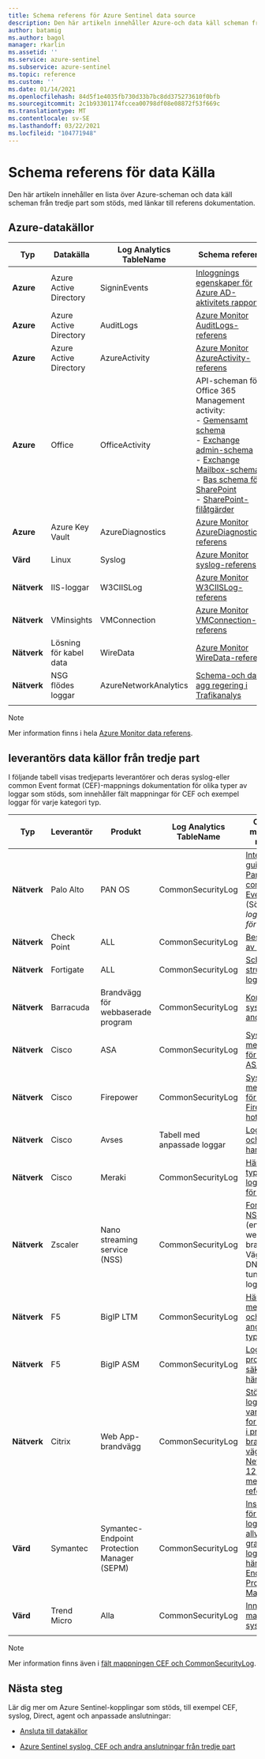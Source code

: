 ```yaml
---
title: Schema referens för Azure Sentinel data source
description: Den här artikeln innehåller Azure-och data käll scheman från tredje part som stöds av Azure Sentinel, med länkar till referens dokumentation.
author: batamig
ms.author: bagol
manager: rkarlin
ms.assetid: ''
ms.service: azure-sentinel
ms.subservice: azure-sentinel
ms.topic: reference
ms.custom: ''
ms.date: 01/14/2021
ms.openlocfilehash: 84d5f1e4035fb730d33b7bc8dd375273610f0bfb
ms.sourcegitcommit: 2c1b93301174fccea00798df08e08872f53f669c
ms.translationtype: MT
ms.contentlocale: sv-SE
ms.lasthandoff: 03/22/2021
ms.locfileid: "104771948"
---
```

# <a name="data-source-schema-reference"></a>Schema referens för data Källa

Den här artikeln innehåller en lista över Azure-scheman och data käll scheman från tredje part som stöds, med länkar till referens dokumentation.

## <a name="azure-data-sources"></a>Azure-datakällor

| Typ                             | Datakälla             | Log Analytics TableName | Schema referens |
| -------------------------------- | ---------------------- | ---------------------- | ---------------- |
| **Azure**                            | Azure Active Directory | SigninEvents           | [Inloggnings egenskaper för Azure AD-aktivitets rapporter](/graph/api/resources/signin#properties) |
| **Azure**                            | Azure Active Directory | AuditLogs              | [Azure Monitor AuditLogs-referens](/azure/azure-monitor/reference/tables/auditlogs) |
| **Azure**                            | Azure Active Directory | AzureActivity          | [Azure Monitor AzureActivity-referens](/azure/azure-monitor/reference/tables/azureactivity) |
| **Azure**                            | Office                 | OfficeActivity         | API-scheman för Office 365 Management activity: <br>- [Gemensamt schema ](/office/office-365-management-api/office-365-management-activity-api-schema#common-schema)   <br>- [Exchange admin-schema ](/office/office-365-management-api/office-365-management-activity-api-schema#exchange-admin-schema) <br>- [Exchange Mailbox-schema](/office/office-365-management-api/office-365-management-activity-api-schema#exchange-mailbox-schema)  <br>- [Bas schema för SharePoint](/office/office-365-management-api/office-365-management-activity-api-schema#sharepoint-base-schema)   <br>- [SharePoint-filåtgärder](/office/office-365-management-api/office-365-management-activity-api-schema#sharepoint-file-operations) |
| **Azure**                            | Azure Key Vault         | AzureDiagnostics       | [Azure Monitor AzureDiagnostics-referens](/azure/azure-monitor/reference/tables/azurediagnostics) |
| **Värd**                             | Linux                  | Syslog                 | [Azure Monitor syslog-referens](/azure/azure-monitor/reference/tables/syslog) |
| **Nätverk**                          | IIS-loggar               | W3CIISLog              | [Azure Monitor W3CIISLog-referens](/azure/azure-monitor/reference/tables/w3ciislog) |
| **Nätverk**                          | VMinsights             | VMConnection           | [Azure Monitor VMConnection-referens](/azure/azure-monitor/reference/tables/vmconnection) |
| **Nätverk**                          | Lösning för kabel data     | WireData               | [Azure Monitor WireData-referens](/azure/azure-monitor/reference/tables/wiredata) |
| **Nätverk**                          | NSG flödes loggar          | AzureNetworkAnalytics  | [Schema-och data agg regering i Trafikanalys](../network-watcher/traffic-analytics-schema.md) |
| | | | |

> [!NOTE]
> Mer information finns i hela [Azure Monitor data referens](/azure/azure-monitor/reference/).
>
## <a name="3rd-party-vendor-data-sources"></a>leverantörs data källor från tredje part

I följande tabell visas tredjeparts leverantörer och deras syslog-eller common Event format (CEF)-mappnings dokumentation för olika typer av loggar som stöds, som innehåller fält mappningar för CEF och exempel loggar för varje kategori typ.

| Typ |    Leverantör |    Produkt | Log Analytics TableName | CEF fält – mappnings referens  |
| ----- | ----- | ----- | ----- |----- |
| **Nätverk** | Palo Alto   | PAN OS    | CommonSecurityLog |   [Integrerings guide för Pan-OS 9,0 common Event format](https://docs.paloaltonetworks.com/content/dam/techdocs/en_US/pdf/cef/pan-os-90-cef-configuration-guide.pdf) (Sök efter *logg format för CEF*) |
| **Nätverk** | Check Point  |ALL   | CommonSecurityLog | [Beskrivning av logg fält](https://supportcenter.checkpoint.com/supportcenter/portal?eventSubmit_doGoviewsolutiondetails=&solutionid=sk109795)       |
| **Nätverk** | Fortigate   | ALL   | CommonSecurityLog | [Schema struktur för logg](https://docs.fortinet.com/document/fortigate/6.2.3/fortios-log-message-reference/738142/log-schema-structure)         |
| **Nätverk** | Barracuda | Brandvägg för webbaserade program |  CommonSecurityLog   | [Konfigurera syslog och andra loggar](https://campus.barracuda.com/product/webapplicationfirewall/doc/4259935/how-to-configure-syslog-and-other-logs/)  |
| **Nätverk** | Cisco | ASA | CommonSecurityLog | [Syslog-meddelanden för Cisco ASA-serien](https://www.cisco.com/c/en/us/td/docs/security/asa/syslog/b_syslog/about.html)    |
| **Nätverk** | Cisco | Firepower   | CommonSecurityLog | [Syslog-meddelanden för Cisco Firepower hot försvar](https://www.cisco.com/c/en/us/td/docs/security/firepower/Syslogs/b_fptd_syslog_guide.pdf)    |
| **Nätverk** | Cisco   | Avses  | Tabell med anpassade loggar  | [Logg format och versions hantering](https://docs.umbrella.com/deployment-umbrella/docs/log-formats-and-versioning)   |
| **Nätverk**   | Cisco | Meraki    | CommonSecurityLog |   [Händelse typer och logg exempel för syslog](https://documentation.meraki.com/zGeneral_Administration/Monitoring_and_Reporting/Syslog_Event_Types_and_Log_Samples)    |
| **Nätverk**   | Zscaler | Nano streaming service (NSS)|   CommonSecurityLog | [Formatera NSS-feeds](https://help.zscaler.com/zia/documentation-knowledgebase/analytics/nss/nss-feeds/formatting-nss-feeds) (endast webb-, brand Väggs-, DNS-och tunnel loggar) |
| **Nätverk**   |F5 | BigIP LTM|    CommonSecurityLog|  [Händelse meddelanden och angrepps typer](https://techdocs.f5.com/kb/en-us/products/big-ip_ltm/manuals/product/bigip-external-monitoring-implementations-13-0-0/15.html)  |
| **Nätverk** | F5  | BigIP ASM|    CommonSecurityLog|  [Loggning av program säkerhets händelser](https://techdocs.f5.com/kb/en-us/products/big-ip_asm/manuals/product/asm-implementations-13-1-0/14.html)                                                           |
| **Nätverk** | Citrix  |Web App-brandvägg   | CommonSecurityLog|    [Stöd för loggning av vanliga Event format (CEF) i program brand väggen](https://support.citrix.com/article/CTX136146) <br>  [NetScaler 12,0 syslog-meddelande referens](https://developer-docs.citrix.com/projects/netscaler-syslog-message-reference/en/12.0/)   |
|**Värd** |Symantec | Symantec-Endpoint Protection Manager (SEPM) | CommonSecurityLog|[Inställningar för extern loggning och allvarlighets grader för logg händelser för Endpoint Protection Manager](https://support.symantec.com/us/en/article.tech171741.html)|
|**Värd** |Trend Micro |Alla |CommonSecurityLog | [Innehålls mappning för syslog-CEF](https://docs.trendmicro.com/en-us/enterprise/control-manager-70/appendices/syslog-mapping-cef.aspx) |
| | | | | |

> [!NOTE]
> Mer information finns även i [fält mappningen CEF och CommonSecurityLog](cef-name-mapping.md).
> 
## <a name="next-steps"></a>Nästa steg

Lär dig mer om Azure Sentinel-kopplingar som stöds, till exempel CEF, syslog, Direct, agent och anpassade anslutningar:

- [Ansluta till datakällor](connect-data-sources.md)

- [Azure Sentinel syslog, CEF och andra anslutningar från tredje part](https://techcommunity.microsoft.com/t5/azure-sentinel/azure-sentinel-syslog-cef-and-other-3rd-party-connectors-grand/ba-p/803891)
